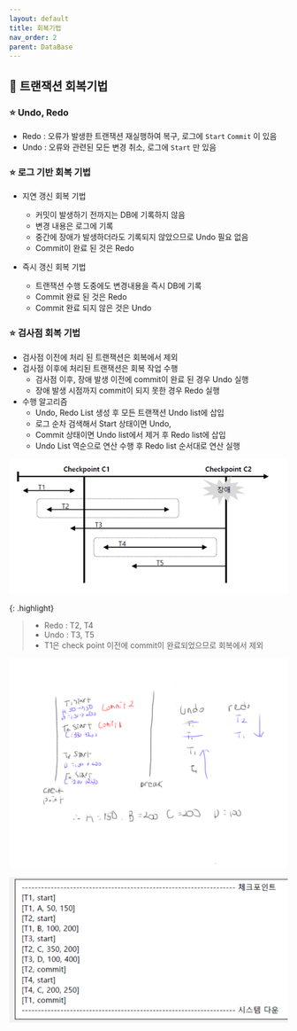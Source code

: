 ```yaml
---
layout: default
title: 회복기법
nav_order: 2
parent: DataBase
---
```




## 📑 트랜잭션 회복기법

### ⭐ Undo, Redo

- Redo : 오류가 발생한 트랜잭션 재실행하여 복구, 로그에 `Start` `Commit` 이 있음
- Undo : 오류와 관련된 모든 변경 취소, 로그에 `Start` 만 있음

### ⭐ 로그 기반 회복 기법

- 지연 갱신 회복 기법
  - 커밋이 발생하기 전까지는 DB에 기록하지 않음
  - 변경 내용은 로그에 기록
  - 중간에 장애가 발생하더라도 기록되지 않았으므로 Undo 필요 없음
  - Commit이 완료 된 것은 Redo

- 즉시 갱신 회복 기법
  - 트랜잭션 수행 도중에도 변경내용을 즉시 DB에 기록
  - Commit 완료 된 것은 Redo 
  - Commit 완료 되지 않은 것은 Undo


### ⭐ 검사점 회복 기법

- 검사점 이전에 처리 된 트랜잭션은 회복에서 제외
- 검사점 이후에 처리된 트랜잭션은 회복 작업 수행
  - 검사점 이후, 장애 발생 이전에 commit이 완료 된 경우 Undo 실행
  - 장애 발생 시점까지 commit이 되지 못한 경우 Redo 실행
- 수행 알고리즘
  - Undo, Redo List 생성 후 모든 트랜잭션 Undo list에 삽입
  - 로그 순차 검색해서 Start 상태이면 Undo, 
  - Commit 상태이면 Undo list에서 제거 후 Redo list에 삽입
  - Undo List 역순으로 연산 수행 후 Redo list 순서대로 연산 실행

![](https://github.com/beeguriri/beeguriri.github.io/blob/main/docs/img/recovery1.png?raw=true)

{: .highlight}

> - Redo : T2, T4
> - Undo : T3, T5
> - T1은 check point 이전에 commit이 완료되었으므로 회복에서 제외



![](https://github.com/beeguriri/beeguriri.github.io/blob/main/docs/img/recovery2.png?raw=true)

![](https://github.com/beeguriri/beeguriri.github.io/blob/main/docs/img/recovery3.PNG?raw=true)
